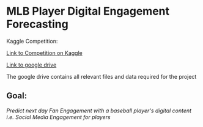 # MLB Player Digital Engagement Forecasting

Kaggle Competition:

[Link to Competition on Kaggle](https://www.kaggle.com/c/mlb-player-digital-engagement-forecasting)

[Link to google drive](https://drive.google.com/file/d/1F5zvl8ftFPtUerAlJzbabGjJcmFoomrv/view?usp=sharing)

The google drive contains all relevant files and data required for the project 

## Goal: 

*Predict next day Fan Engagement with a baseball player's digital content i.e. Social Media Engagement for players*



  
